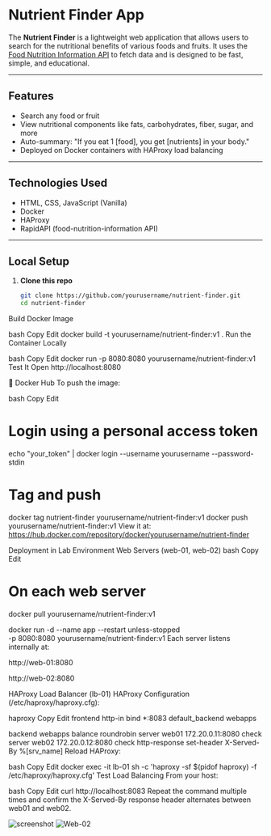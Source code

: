 # Nutrient Finder App

The **Nutrient Finder** is a lightweight web application that allows users to search for the nutritional benefits of various foods and fruits. It uses the [Food Nutrition Information API](https://rapidapi.com/edamam/api/food-database) to fetch data and is designed to be fast, simple, and educational.

---

## Features

- Search any food or fruit
- View nutritional components like fats, carbohydrates, fiber, sugar, and more
- Auto-summary: "If you eat 1 [food], you get [nutrients] in your body."
- Deployed on Docker containers with HAProxy load balancing

---

## Technologies Used

- HTML, CSS, JavaScript (Vanilla)
- Docker
- HAProxy
- RapidAPI (food-nutrition-information API)

---

## Local Setup

1. **Clone this repo**
   ```bash
   git clone https://github.com/yourusername/nutrient-finder.git
   cd nutrient-finder
Build Docker Image

bash
Copy
Edit
docker build -t yourusername/nutrient-finder:v1 .
Run the Container Locally

bash
Copy
Edit
docker run -p 8080:8080 yourusername/nutrient-finder:v1
Test It
Open http://localhost:8080

🚢 Docker Hub
To push the image:

bash
Copy
Edit
# Login using a personal access token
echo "your_token" | docker login --username yourusername --password-stdin

# Tag and push
docker tag nutrient-finder yourusername/nutrient-finder:v1
docker push yourusername/nutrient-finder:v1
View it at: https://hub.docker.com/repository/docker/yourusername/nutrient-finder

Deployment in Lab Environment
Web Servers (web-01, web-02)
bash
Copy
Edit
# On each web server
docker pull yourusername/nutrient-finder:v1

docker run -d --name app --restart unless-stopped \
  -p 8080:8080 yourusername/nutrient-finder:v1
Each server listens internally at:

http://web-01:8080

http://web-02:8080

HAProxy Load Balancer (lb-01)
HAProxy Configuration (/etc/haproxy/haproxy.cfg):

haproxy
Copy
Edit
frontend http-in
    bind *:8083
    default_backend webapps

backend webapps
    balance roundrobin
    server web01 172.20.0.11:8080 check
    server web02 172.20.0.12:8080 check
    http-response set-header X-Served-By %[srv_name]
Reload HAProxy:

bash
Copy
Edit
docker exec -it lb-01 sh -c 'haproxy -sf $(pidof haproxy) -f /etc/haproxy/haproxy.cfg'
Test Load Balancing
From your host:

bash
Copy
Edit
curl http://localhost:8083
Repeat the command multiple times and confirm the X-Served-By response header alternates between web01 and web02.

![screenshot](Web-01.jpg)
![Web-02](https://github.com/user-attachments/assets/0ede0920-de5c-4260-b91e-8b42ce6fa87f)
